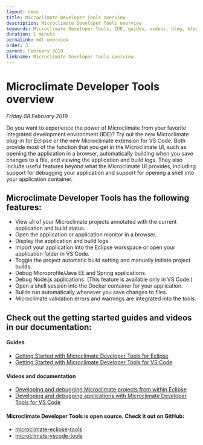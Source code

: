 ```yaml
---
layout: news
title: Microclimate Developer Tools overview
description: Microclimate Developer Tools overview
keywords: Microclimate Developer Tools, IDE, guides, videos, blog, blogs, getting started, github, features
duration: 1 minute
permalink: mdt-overview
order: 3
parent: February 2019
linkname: Microclimate Developer Tools overview
---
```


# Microclimate Developer Tools overview
*Friday 08 February 2019*

Do you want to experience the power of Microclimate from your favorite integrated development environment (IDE)? Try out the new Microclimate plug-in for Eclipse or the new Microclimate extension for VS Code. Both provide most of the function that you get in the Microclimate UI, such as opening the application in a browser, automatically building when you save changes to a file, and viewing the application and build logs. They also include useful features beyond what the Microclimate UI provides, including support for debugging your application and support for opening a shell into your application container.

## Microclimate Developer Tools has the following features:
- View all of your Microclimate projects annotated with the current application and build status.
- Open the application or application monitor in a browser.
- Display the application and build logs.
- Import your application into the Eclipse workspace or open your application folder in VS Code.
- Toggle the project automatic build setting and manually initiate project builds.
- Debug Microprofile/Java EE and Spring applications.
- Debug Node.js applications. (This feature is available only in VS Code.)
- Open a shell session into the Docker container for your application.
- Builds run automatically whenever you save changes to files.
- Microclimate validation errors and warnings are integrated into the tools.

## Check out the getting started guides and videos in our documentation:

#### Guides
- [Getting Started with Microclimate Developer Tools for Eclipse](mdteclipsegettingstarted)
- [Getting Started with Microclimate Developer Tools for VS Code](mdt-vsc-getting-started)

#### Videos and documentation
- [Developing and debugging Microclimate projects from within Eclipse](mdteclipseoverview)
- [Developing and debugging applications with Microclimate Developer Tools for VS Code](mdt-vsc-overview)

#### Microclimate Developer Tools is open source. Check it out on GitHub:
- [microclimate-eclipse-tools](https://github.com/microclimate-dev2ops/microclimate-eclipse-tools)
- [microclimate-vscode-tools](https://github.com/microclimate-dev2ops/microclimate-vscode-tools)

